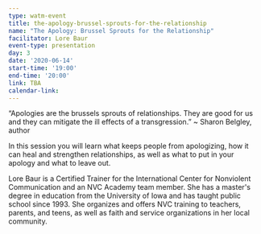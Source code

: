 ```yaml
---
type: watm-event
title: the-apology-brussel-sprouts-for-the-relationship
name: "The Apology: Brussel Sprouts for the Relationship"
facilitator: Lore Baur
event-type: presentation
day: 3
date: '2020-06-14'
start-time: '19:00'
end-time: '20:00'
link: TBA
calendar-link:
---
```


“Apologies are the brussels sprouts of relationships. They are good for us and they can mitigate the ill effects of a transgression.” ~ Sharon Belgley, author

In this session you will learn what keeps people from apologizing, how it can heal and strengthen relationships, as well as what to put in your apology and what to leave out.

Lore Baur is a Certified Trainer for the International Center for Nonviolent Communication and an NVC Academy team member. She has a master's degree in education from the University of Iowa and has taught public school since 1993. She organizes and offers NVC training to teachers, parents, and teens, as well as faith and service organizations in her local community.
